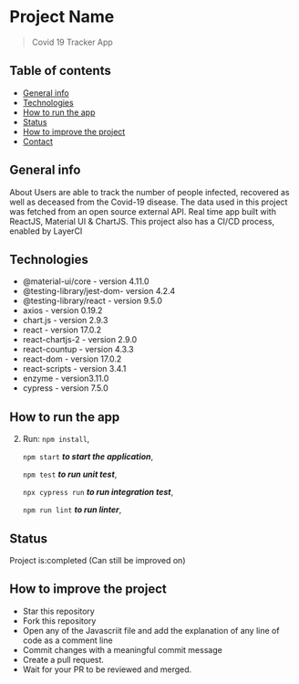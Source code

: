 # Project Name

> Covid 19 Tracker App

## Table of contents

- [General info](#general-info)
- [Technologies](#technologies)
- [How to run the app](#setup)
- [Status](#status)
- [How to improve the project](#how-to-improve-the-project)
- [Contact](#contact)

## General info

About
Users are able to track the number of people infected, recovered as well as deceased from the Covid-19 disease. The data used in this project was fetched from an open source external API. Real time app built with ReactJS, Material UI & ChartJS. This project also has a CI/CD process, enabled by LayerCI

## Technologies

- @material-ui/core - version 4.11.0
- @testing-library/jest-dom- version 4.2.4
- @testing-library/react - version 9.5.0
- axios - version 0.19.2
- chart.js - version 2.9.3
- react - version 17.0.2
- react-chartjs-2 - version 2.9.0
- react-countup - version 4.3.3
- react-dom - version 17.0.2
- react-scripts - version 3.4.1
- enzyme - version3.11.0
- cypress - version 7.5.0

## How to run the app

2. Run:
   `npm install`,

   `npm start` **_to start the application_**,

   `npm test` **_to run unit test_**,

   `npx cypress run` **_to run integration test_**,

   `npm run lint` **_to run linter_**,

## Status

Project is:completed (Can still be improved on)

## How to improve the project

- Star this repository
- Fork this repository
- Open any of the Javascriit file and add the explanation of any line of code as a comment line
- Commit changes with a meaningful commit message
- Create a pull request.
- Wait for your PR to be reviewed and merged.
